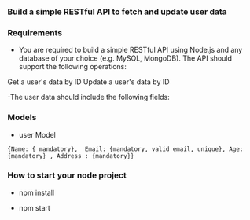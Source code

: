 ### Build a simple RESTful API to fetch and update user data


### Requirements
- You are required to build a simple RESTful API using Node.js and any database of your choice (e.g. MySQL, MongoDB). The  API should support the following operations:

Get a user's data by ID
Update a user's data by ID

-The user data should include the following fields:

### Models
- user Model
```
{Name: { mandatory},  Email: {mandatory, valid email, unique}, Age: {mandatory} , Address : {mandatory}}
```



 ### How to start your node project

 - npm install

 - npm start

